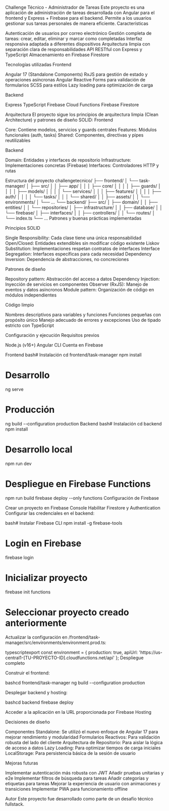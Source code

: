 Challenge Técnico - Administrador de Tareas
Este proyecto es una aplicación de administración de tareas desarrollada con Angular para el frontend y Express + Firebase para el backend. Permite a los usuarios gestionar sus tareas personales de manera eficiente.
Características

Autenticación de usuarios por correo electrónico
Gestión completa de tareas: crear, editar, eliminar y marcar como completadas
Interfaz responsiva adaptada a diferentes dispositivos
Arquitectura limpia con separación clara de responsabilidades
API RESTful con Express y TypeScript
Almacenamiento en Firebase Firestore

Tecnologías utilizadas
Frontend

Angular 17 (Standalone Components)
RxJS para gestión de estado y operaciones asíncronas
Angular Reactive Forms para validación de formularios
SCSS para estilos
Lazy loading para optimización de carga

Backend

Express
TypeScript
Firebase Cloud Functions
Firebase Firestore

Arquitectura
El proyecto sigue los principios de arquitectura limpia (Clean Architecture) y patrones de diseño SOLID:
Frontend

Core: Contiene modelos, servicios y guards centrales
Features: Módulos funcionales (auth, tasks)
Shared: Componentes, directivas y pipes reutilizables

Backend

Domain: Entidades y interfaces de repositorio
Infrastructure: Implementaciones concretas (Firebase)
Interfaces: Controladores HTTP y rutas

Estructura del proyecto
challengetecnico/
├── frontend/
│   └── task-manager/
│       ├── src/
│       │   ├── app/
│       │   │   ├── core/
│       │   │   │   ├── guards/
│       │   │   │   ├── models/
│       │   │   │   └── services/
│       │   │   ├── features/
│       │   │   │   ├── auth/
│       │   │   │   └── tasks/
│       │   │   └── shared/
│       │   ├── assets/
│       │   └── environments/
│       └── ...
└── backend/
    ├── src/
    │   ├── domain/
    │   │   ├── entities/
    │   │   └── repositories/
    │   ├── infrastructure/
    │   │   ├── database/
    │   │   └── firebase/
    │   ├── interfaces/
    │   │   ├── controllers/
    │   │   └── routes/
    │   └── index.ts
    └── ...
Patrones y buenas prácticas implementadas

Principios SOLID

Single Responsibility: Cada clase tiene una única responsabilidad
Open/Closed: Entidades extendibles sin modificar código existente
Liskov Substitution: Implementaciones respetan contratos de interfaces
Interface Segregation: Interfaces específicas para cada necesidad
Dependency Inversion: Dependencia de abstracciones, no concreciones


Patrones de diseño

Repository pattern: Abstracción del acceso a datos
Dependency Injection: Inyección de servicios en componentes
Observer (RxJS): Manejo de eventos y datos asíncronos
Module pattern: Organización de código en módulos independientes


Código limpio

Nombres descriptivos para variables y funciones
Funciones pequeñas con propósito único
Manejo adecuado de errores y excepciones
Uso de tipado estricto con TypeScript



Configuración y ejecución
Requisitos previos

Node.js (v16+)
Angular CLI
Cuenta en Firebase

Frontend
bash# Instalación
cd frontend/task-manager
npm install

# Desarrollo
ng serve

# Producción
ng build --configuration production
Backend
bash# Instalación
cd backend
npm install

# Desarrollo local
npm run dev

# Despliegue en Firebase Functions
npm run build
firebase deploy --only functions
Configuración de Firebase

Crear un proyecto en Firebase Console
Habilitar Firestore y Authentication
Configurar las credenciales en el backend:

bash# Instalar Firebase CLI
npm install -g firebase-tools

# Login en Firebase
firebase login

# Inicializar proyecto
firebase init functions

# Seleccionar proyecto creado anteriormente

Actualizar la configuración en /frontend/task-manager/src/environments/environment.prod.ts:

typescriptexport const environment = {
  production: true,
  apiUrl: 'https://us-central1-[TU-PROYECTO-ID].cloudfunctions.net/api'
};
Despliegue completo

Construir el frontend:

bashcd frontend/task-manager
ng build --configuration production

Desplegar backend y hosting:

bashcd backend
firebase deploy

Acceder a la aplicación en la URL proporcionada por Firebase Hosting

Decisiones de diseño

Componentes Standalone: Se utilizó el nuevo enfoque de Angular 17 para mejorar rendimiento y modularidad
Formularios Reactivos: Para validación robusta del lado del cliente
Arquitectura de Repositorio: Para aislar la lógica de acceso a datos
Lazy Loading: Para optimizar tiempos de carga iniciales
LocalStorage: Para persistencia básica de la sesión de usuario

Mejoras futuras

Implementar autenticación más robusta con JWT
Añadir pruebas unitarias y e2e
Implementar filtros de búsqueda para tareas
Añadir categorías y etiquetas para tareas
Mejorar la experiencia de usuario con animaciones y transiciones
Implementar PWA para funcionamiento offline

Autor
Este proyecto fue desarrollado como parte de un desafío técnico fullstack.